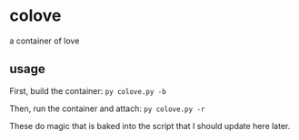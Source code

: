 # colove
a container of love

## usage
First, build the container:
`py colove.py -b`

Then, run the container and attach:
`py colove.py -r`

These do magic that is baked into the script that I should update here later.